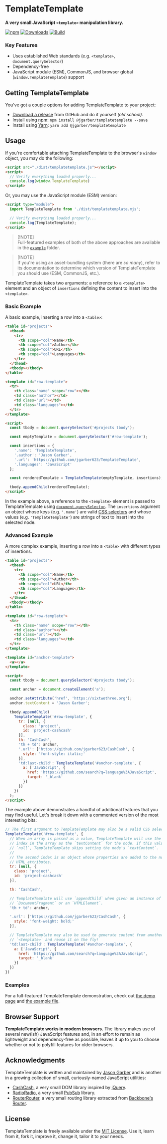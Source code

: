 # TemplateTemplate

**A very small JavaScript `<template>` manipulation library.**

[![npm](https://img.shields.io/npm/v/@jgarber/templatetemplate.svg?logo=npm&style=for-the-badge)](https://www.npmjs.com/package/@jgarber/templatetemplate)
[![Downloads](https://img.shields.io/npm/dt/@jgarber/templatetemplate.svg?logo=npm&style=for-the-badge)](https://www.npmjs.com/package/@jgarber/templatetemplate)
[![Build](https://img.shields.io/github/actions/workflow/status/jgarber623/TemplateTemplate/ci.yml?branch=main&logo=github&style=for-the-badge)](https://github.com/jgarber623/TemplateTemplate/actions/workflows/ci.yml)

### Key Features

- Uses established Web standards (e.g. `<template>`, `document.querySelector`)
- Dependency-free
- JavaScript module (ESM), CommonJS, and browser global (`window.TemplateTemplate`) support

## Getting TemplateTemplate

You've got a couple options for adding TemplateTemplate to your project:

- [Download a release](https://github.com/jgarber623/TemplateTemplate/releases) from GitHub and do it yourself _(old school)_.
- Install using [npm](https://www.npmjs.com/package/@jgarber/templatetemplate): `npm install @jgarber/templatetemplate --save`
- Install using [Yarn](https://yarnpkg.com/en/package/@jgarber/templatetemplate): `yarn add @jgarber/templatetemplate`

## Usage

If you're comfortable attaching TemplateTemplate to the browser's `window` object, you may do the following:

```html
<script src="./dist/templatetemplate.js"></script>
<script>
  // Verify everything loaded properly...
  console.log(window.TemplateTemplate)
</script>
```

Or, you may use the JavaScript module (ESM) version:

```html
<script type="module">
  import TemplateTemplate from './dist/templatetemplate.mjs';

  // Verify everything loaded properly...
  console.log(TemplateTemplate);
</script>
```

> [!NOTE]\
> Full-featured examples of both of the above approaches are available in the [`example`](https://github.com/jgarber623/TemplateTemplate/blob/main/example) folder.

> [!NOTE]\
> If you're using an asset-bundling system (there are _so many_), refer to its documentation to determine which version of TemplateTemplate you should use (ESM, CommonJS, etc.).

TemplateTemplate takes two arguments: a reference to a `<template>` element and an object of `insertions` defining the content to insert into the `<template>`.

### Basic Example

A basic example, inserting a row into a `<table>`:

```html
<table id="projects">
  <thead>
    <tr>
      <th scope="col">Name</th>
      <th scope="col">Author</th>
      <th scope="col">URL</th>
      <th scope="col">Languages</th>
    </tr>
  </thead>
  <tbody></tbody>
</table>

<template id="row-template">
  <tr>
    <th class="name" scope="row"></th>
    <td class="author"></td>
    <td class="url"></td>
    <td class="languages"></td>
  </tr>
</template>

<script>
  const tbody = document.querySelector('#projects tbody');

  const emptyTemplate = document.querySelector('#row-template');

  const insertions = {
    '.name': 'TemplateTemplate',
    '.author': 'Jason Garber',
    '.url': 'https://github.com/jgarber623/TemplateTemplate',
    '.languages': 'JavaScript'
  };

  const renderedTemplate = TemplateTemplate(emptyTemplate, insertions);

  tbody.appendChild(renderedTemplate);
</script>
```

In the example above, a reference to the `<template>` element is passed to TemplateTemplate using [`document.querySelector`](https://developer.mozilla.org/en-US/docs/Web/API/Document/querySelector). The `insertions` argument an object whose keys (e.g. `'.name'`) are valid [CSS selectors](https://developer.mozilla.org/en-US/docs/Web/CSS/CSS_Selectors) and whose values (e.g. `'TemplateTemplate'`) are strings of text to insert into the selected node.

### Advanced Example

A more complex example, inserting a row into a `<table>` with different types of insertions.

```html
<table id="projects">
  <thead>
    <tr>
      <th scope="col">Name</th>
      <th scope="col">Author</th>
      <th scope="col">URL</th>
      <th scope="col">Languages</th>
    </tr>
  </thead>
  <tbody></tbody>
</table>

<template id="row-template">
  <tr>
    <th class="name" scope="row"></th>
    <td class="author"></td>
    <td class="url"></td>
    <td class="languages"></td>
  </tr>
</template>

<template id="anchor-template">
  <a></a>
</template>

<script>
  const tbody = document.querySelector('#projects tbody');

  const anchor = document.createElement('a');

  anchor.setAttribute('href', 'https://sixtwothree.org');
  anchor.textContent = 'Jason Garber';

  tbody.appendChild(
    TemplateTemplate('#row-template', {
      tr: [null, {
        class: 'project',
        id: 'project-cashcash'
      }],
      th: 'CashCash',
      'th + td': anchor,
      '.url': ['https://github.com/jgarber623/CashCash', {
        style: 'font-style: italic;'
      }],
      'td:last-child': TemplateTemplate('#anchor-template', {
        a: ['JavaScript', {
          href: 'https://github.com/search?q=language%3AJavaScript',
          target: '_blank'
        }]
      })
    })
  );
</script>
```

The example above demonstrates a handful of additional features that you may find useful. Let's break it down with a commented version of the most interesting bits:

```js
// The first argument to TemplateTemplate may also be a valid CSS selector.
TemplateTemplate('#row-template', {
  // When an array is passed as a value, TemplateTemplate will use the first
  // index in the array as the `textContent` for the node. If this value is
  // `null`, TemplateTemplate skips setting the node's `textContent`.
  //
  // The second index is an object whose properties are added to the node as
  // HTML attributes.
  tr: [null, {
    class: 'project',
    id: 'project-cashcash'
  }],

  th: 'CashCash',

  // TemplateTemplate will use `appendChild` when given an instance of a
  // `DocumentFragment` or an `HTMLElement`.
  'th + td': anchor,

  '.url': ['https://github.com/jgarber623/CashCash', {
    style: 'font-weight: bold;'
  }],

  // TemplateTemplate may also be used to generate content from another
  // `<template>` and reuse it on the fly!
  'td:last-child': TemplateTemplate('#anchor-template', {
    a: ['JavaScript', {
      href: 'https://github.com/search?q=language%3AJavaScript',
      target: '_blank'
    }]
  })
})
```

### Examples

For a full-featured TemplateTemplate demonstration, check out [the demo page](https://jgarber623.github.io/TemplateTemplate/example/) and [the example file](https://github.com/jgarber623/TemplateTemplate/blob/main/example/index.html).

## Browser Support

**TemplateTemplate works in modern browsers.** The library makes use of several new(ish) JavaScript features and, in an effort to remain as lightweight and dependency-free as possible, leaves it up to you to choose whether or not to polyfill features for older browsers.

## Acknowledgments

TemplateTemplate is written and maintained by [Jason Garber](https://sixtwothree.org) and is another in a growing collection of small, curiously-named JavaScript utilities:

- [CashCash](https://github.com/jgarber623/CashCash), a very small DOM library inspired by [jQuery](https://jquery.com).
- [RadioRadio](https://github.com/jgarber623/RadioRadio), a very small [PubSub](https://en.wikipedia.org/wiki/Publish–subscribe_pattern) library.
- [RouterRouter](https://github.com/jgarber623/RouterRouter), a very small routing library extracted from [Backbone's Router](http://backbonejs.org/docs/backbone.html#section-185).

## License

TemplateTemplate is freely available under the [MIT License](https://opensource.org/licenses/MIT). Use it, learn from it, fork it, improve it, change it, tailor it to your needs.
